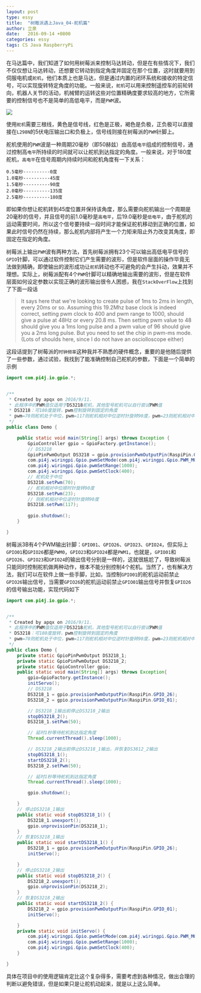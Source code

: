 ```yaml
---
layout: post
type: essy
title:  "树莓派遇上Java_04-舵机篇"
author: 立泉
date:   2016-09-14 +0800
categories: essy
tags: CS Java RaspberryPi
---
```


在马达篇中，我们知道了如何用树莓派来控制马达转动，但是在有些情况下，我们不仅仅想让马达转动，还想要它转动到指定角度并固定在那个位置，这时就要用到伺服电机或`舵机`，他们本质上也是马达，但是通过内置的闭环系统和接收的特定信号，可以实现旋转特定角度的功能。一般来说，`舵机`可以用来控制遥控车的前轮转向，机器人关节的活动，机械臂的运转这些对位置精确度要求较高的地方，它所需要的控制信号也不是简单的高低电平，而是`PWM`波。

![](https://apqx.oss-cn-hangzhou.aliyuncs.com/blog/pic/servo.jpg)

使用`舵机`需要三根线，黄色是信号线，红色是正极，褐色是负极，正负极可以直接接在`L298N`的5伏电压输出口和负极上，信号线则接在树莓派的`PWM`针脚上。

舵机使用的`PWM`波是一种周期20毫秒（即50赫兹）由高低`电平`组成的控制信号，通过控制高`电平`所持续的时间就可以让舵机到达指定的角度。一般来说，对于180度舵机，`高电平`在信号周期内持续时间和舵机角度有一下关系： 

```
0.5毫秒----------0度 
1.0毫秒----------45度 
1.5毫秒----------90度 
2.0毫秒----------135度 
2.5毫秒----------180度
```

即如果你想让舵机转到45度位置并保持该角度，那么需要向舵机输出一个周期是20毫秒的信号，并且信号的前1.0毫秒是`高电平`，后19.0毫秒是`低电平`，由于舵机的运动需要时间，所以这个信号要持续一段时间才能保证舵机移动到正确的位置，如果此时信号仍然在持续，那么舵机内部将产生一个力矩来阻止外力改变其角度，即固定在指定的角度。

树莓派上输出`PWM`波有两种方法，首先树莓派拥有23个可以输出高低电平信号的`GPIO`针脚，可以通过软件控制它们产生需要的波形，但是软件层面的操作毕竟无法做到精确，即使输出的波形成功让`舵机`转动也不可避免的会产生抖动，效果并不理想。实际上，树莓派配有4个`PWM`针脚可以精确地输出需要的波形，但是在软件层面如何设定参数以实现正确的波形输出很令人困惑，我在`StackOverFlow`上找到了下面一段话

>It says here that we're looking to create pulse of 1ms to 2ms in length, every 20ms or so. Assuming this 19.2Mhz base clock is indeed correct, setting pwm clock to 400 and pwm range to 1000, should give a pulse at 48Hz or every 20.8 ms. Then setting pwm value to 48 should give you a 1ms long pulse and a pwm value of 96 should give you a 2ms long pulse. But you need to set the chip in pwm-ms mode. (Lots of shoulds here, since I do not have an osciolloscope either)

这段话提到了树莓派的`时钟频率`这种我并不熟悉的硬件概念，重要的是他随后提供了一些参数，通过试验，我找到了能准确控制自己舵机的参数，下面是一个简单的示例

```java
import com.pi4j.io.gpio.*;


/**
 * Created by apqx on 2016/9/11.
 * 此程序中的PWM值仅适用于DS3218舵机，其他型号舵机可以自行尝试PWM值
 * DS3218：可180度旋转，pwm控制旋转到固定的角度
 * pwm=70则舵机处于中位，pwm=117则舵机相对中位逆时针旋转90度，pwm=23则舵机相对中位顺时针旋转90度
 */
public class Demo {

    public static void main(String[] args) throws Exception {
        GpioController gpio = GpioFactory.getInstance();
        // DS3218
        GpioPinPwmOutput DS3218 = gpio.provisionPwmOutputPin(RaspiPin.GPIO_26);
        com.pi4j.wiringpi.Gpio.pwmSetMode(com.pi4j.wiringpi.Gpio.PWM_MODE_MS);
        com.pi4j.wiringpi.Gpio.pwmSetRange(1000);
        com.pi4j.wiringpi.Gpio.pwmSetClock(400);
        // 舵机处于中位
        DS3218.setPwm(70);
        // 舵机相对中位顺时针旋转90度
        DS3218.setPwm(23);
        // 则舵机相对中位逆时针旋转90度
        DS3218.setPwm(117);
        
        gpio.shutdown();
    }

}
```
                
树莓派3B有4个PWM输出针脚：`GPIO01`、`GPIO26`、`GPIO23`、`GPIO24`，但实际上`GPIO01`和`GPIO26`都是`PWM0`，`GPIO23`和`GPIO24`都是`PWM1`，也就是，`GPIO01`和`GPIO26`、`GPIO23`和`GPIO24`的输出信号分别是一样的，这就很尴尬了，导致树莓派只能同时控制舵机做两种动作，根本不能分别控制4个舵机。当然了，也有解决方法，我们可以在软件上做一些手脚，比如，当控制`GPIO01`的舵机运动前禁止`GPIO26`输出信号，当需要`GPIO26`的舵机运动前禁止`GPIO01`输出信号并恢复`GPIO26`的信号输出功能，实现代码如下

```java
import com.pi4j.io.gpio.*;


/**
 * Created by apqx on 2016/9/11.
 * 此程序中的PWM值仅适用于DS3218舵机，其他型号舵机可以自行尝试PWM值
 * DS3218：可180度旋转，pwm控制旋转到固定的角度
 * pwm=70则舵机处于中位，pwm=117则舵机相对中位逆时针旋转90度，pwm=23则舵机相对中位顺时针旋转90度
 */
public class Demo {
    private static GpioPinPwmOutput DS3218_1;
    private static GpioPinPwmOutput DS3218_2;
    private static GpioController gpio;
    public static void main(String[] args) throws Exception{
        gpio=GpioFactory.getInstance();
        initServo();
        // DS3218
        DS3218_1 = gpio.provisionPwmOutputPin(RaspiPin.GPIO_26);
        DS3218_2 = gpio.provisionPwmOutputPin(RaspiPin.GPIO_01);

        // DS3218_1输出前停止DS3218_2输出
        stopDS3218_2();
        DS3218_1.setPwm(50);

        // 延时1秒等待舵机到达指定角度
        Thread.currentThread().sleep(1000);

        // DS3218_2输出前停止DS3218_1输出，并恢复DS3812_2输出
        stopDS3218_1();
        startDS3218_2();
        DS3218_2.setPwm(50);

        // 延时1秒等待舵机到达指定角度
        Thread.currentThread().sleep(1000);

        gpio.shutdown();

    }
    // 停止DS3218_1输出
    public static void stopDS3218_1() {
        DS3218_1.unexport();
        gpio.unprovisionPin(DS3218_1);
    }
    // 恢复DS3218_1输出
    public static void startDS3218_1() {
        DS3218_1 = gpio.provisionPwmOutputPin(RaspiPin.GPIO_26);
        initServo();

    }
    // 停止DS3218_2输出
    public static void stopDS3218_2() {
        DS3218_2.unexport();
        gpio.unprovisionPin(DS3218_2);
    }
    // 恢复DS3218_2输出
    public static void startDS3218_2() {
        DS3218_2 = gpio.provisionPwmOutputPin(RaspiPin.GPIO_01);
        initServo();

    }
    private static void initServo() {
        com.pi4j.wiringpi.Gpio.pwmSetMode(com.pi4j.wiringpi.Gpio.PWM_MODE_MS);
        com.pi4j.wiringpi.Gpio.pwmSetRange(1000);
        com.pi4j.wiringpi.Gpio.pwmSetClock(400);
    }

}
```
                
具体在项目中的使用逻辑肯定比这个复杂得多，需要考虑到各种情况，做出合理的判断以避免错误，但是如果只是让舵机动起来，就是以上这么简单。